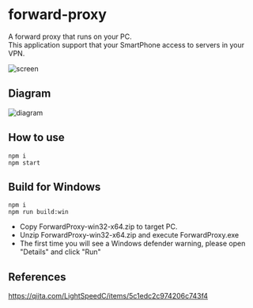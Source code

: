# forward-proxy

A forward proxy that runs on your PC.  
This application support that your SmartPhone access to servers in your VPN.

![screen](https://user-images.githubusercontent.com/40527123/83994241-baa54700-a990-11ea-8908-cc8b7fae960f.png)

## Diagram

![diagram](https://user-images.githubusercontent.com/40527123/84007166-ea614880-a9aa-11ea-825a-1579bbc18595.png)

## How to use

    npm i
    npm start

## Build for Windows

    npm i
    npm run build:win

- Copy ForwardProxy-win32-x64.zip to target PC.
- Unzip ForwardProxy-win32-x64.zip and execute ForwardProxy.exe
- The first time you will see a Windows defender warning, please open "Details" and click "Run"

## References

https://qiita.com/LightSpeedC/items/5c1edc2c974206c743f4
